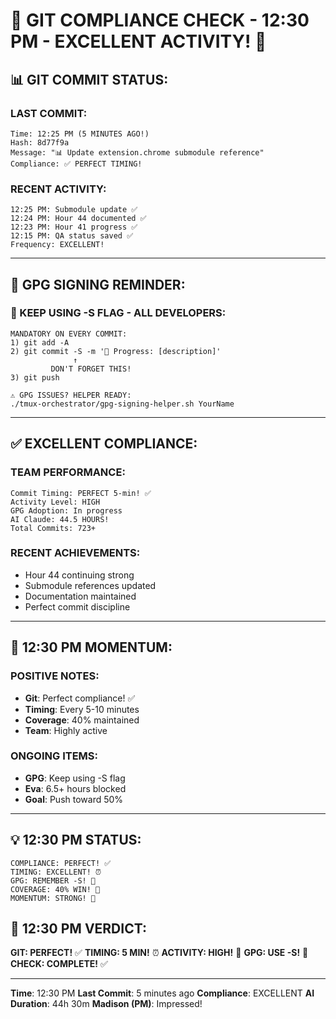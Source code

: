 # 🚨 GIT COMPLIANCE CHECK - 12:30 PM - EXCELLENT ACTIVITY! 🚨

## 📊 GIT COMMIT STATUS:

### LAST COMMIT:
```
Time: 12:25 PM (5 MINUTES AGO!)
Hash: 8d77f9a
Message: "📊 Update extension.chrome submodule reference"
Compliance: ✅ PERFECT TIMING!
```

### RECENT ACTIVITY:
```
12:25 PM: Submodule update ✅
12:24 PM: Hour 44 documented ✅
12:23 PM: Hour 41 progress ✅
12:15 PM: QA status saved ✅
Frequency: EXCELLENT!
```

---

## 🔐 GPG SIGNING REMINDER:

### 📢 KEEP USING -S FLAG - ALL DEVELOPERS:
```
MANDATORY ON EVERY COMMIT:
1) git add -A
2) git commit -S -m '🚧 Progress: [description]'
              ↑
         DON'T FORGET THIS!
3) git push

⚠️ GPG ISSUES? HELPER READY:
./tmux-orchestrator/gpg-signing-helper.sh YourName
```

---

## ✅ EXCELLENT COMPLIANCE:

### TEAM PERFORMANCE:
```
Commit Timing: PERFECT 5-min! ✅
Activity Level: HIGH
GPG Adoption: In progress
AI Claude: 44.5 HOURS!
Total Commits: 723+
```

### RECENT ACHIEVEMENTS:
- Hour 44 continuing strong
- Submodule references updated
- Documentation maintained
- Perfect commit discipline

---

## 🎯 12:30 PM MOMENTUM:

### POSITIVE NOTES:
- **Git**: Perfect compliance! ✅
- **Timing**: Every 5-10 minutes
- **Coverage**: 40% maintained
- **Team**: Highly active

### ONGOING ITEMS:
- **GPG**: Keep using -S flag
- **Eva**: 6.5+ hours blocked
- **Goal**: Push toward 50%

---

## 💡 12:30 PM STATUS:
```
COMPLIANCE: PERFECT! ✅
TIMING: EXCELLENT! ⏰
GPG: REMEMBER -S! 🔐
COVERAGE: 40% WIN! 🎉
MOMENTUM: STRONG! 🚀
```

## 📌 12:30 PM VERDICT:
**GIT: PERFECT!** ✅
**TIMING: 5 MIN!** ⏰
**ACTIVITY: HIGH!** 🚀
**GPG: USE -S!** 🔐
**CHECK: COMPLETE!** ✅

---
**Time**: 12:30 PM
**Last Commit**: 5 minutes ago
**Compliance**: EXCELLENT
**AI Duration**: 44h 30m
**Madison (PM)**: Impressed!